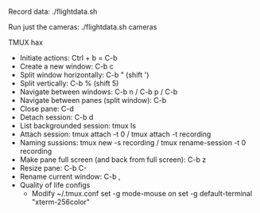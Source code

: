 Record data:
./flightdata.sh

Run just the cameras:
./flightdata.sh cameras


TMUX hax
- Initiate actions: Ctrl + b = C-b
- Create a new window: C-b c
- Split window horizontally: C-b " (shift ')
- Split vertically: C-b % (shift 5)
- Navigate between windows: C-b n / C-b p / C-b <number> 
- Navigate between panes (split window): C-b <arrow>
- Close pane: C-d
- Detach session: C-b d
- List backgrounded session: tmux ls
- Attach session: tmux attach -t 0 / tmux attach -t recording
- Naming sussions: tmux new -s recording / tmux rename-session -t 0 recording
- Make pane full screen (and back from full screen): C-b z
- Resize pane: C-b C-<arrow>
- Rename current window: C-b ,
- Quality of life configs
	- Modify ~/.tmux.conf
		set -g mode-mouse on
		set -g default-terminal "xterm-256color"
